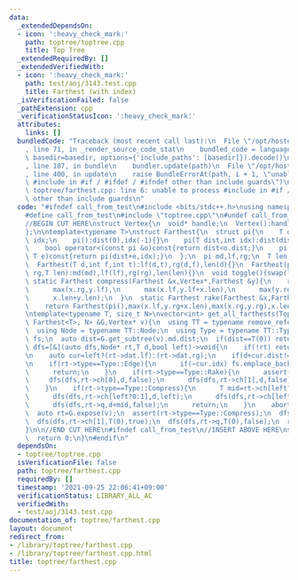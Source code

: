 ```yaml
---
data:
  _extendedDependsOn:
  - icon: ':heavy_check_mark:'
    path: toptree/toptree.cpp
    title: Top Tree
  _extendedRequiredBy: []
  _extendedVerifiedWith:
  - icon: ':heavy_check_mark:'
    path: test/aoj/3143.test.cpp
    title: Farthest (with index)
  _isVerificationFailed: false
  _pathExtension: cpp
  _verificationStatusIcon: ':heavy_check_mark:'
  attributes:
    links: []
  bundledCode: "Traceback (most recent call last):\n  File \"/opt/hostedtoolcache/Python/3.10.0/x64/lib/python3.10/site-packages/onlinejudge_verify/documentation/build.py\"\
    , line 71, in _render_source_code_stat\n    bundled_code = language.bundle(stat.path,\
    \ basedir=basedir, options={'include_paths': [basedir]}).decode()\n  File \"/opt/hostedtoolcache/Python/3.10.0/x64/lib/python3.10/site-packages/onlinejudge_verify/languages/cplusplus.py\"\
    , line 187, in bundle\n    bundler.update(path)\n  File \"/opt/hostedtoolcache/Python/3.10.0/x64/lib/python3.10/site-packages/onlinejudge_verify/languages/cplusplus_bundle.py\"\
    , line 400, in update\n    raise BundleErrorAt(path, i + 1, \"unable to process\
    \ #include in #if / #ifdef / #ifndef other than include guards\")\nonlinejudge_verify.languages.cplusplus_bundle.BundleErrorAt:\
    \ toptree/farthest.cpp: line 6: unable to process #include in #if / #ifdef / #ifndef\
    \ other than include guards\n"
  code: "#ifndef call_from_test\n#include <bits/stdc++.h>\nusing namespace std;\n\n\
    #define call_from_test\n#include \"toptree.cpp\"\n#undef call_from_test\n\n#endif\n\
    //BEGIN CUT HERE\nstruct Vertex{\n  void* handle;\n  Vertex():handle(nullptr){}\n\
    };\n\ntemplate<typename T>\nstruct Farthest{\n  struct pi{\n    T dist;\n    int\
    \ idx;\n    pi():dist(0),idx(-1){}\n    pi(T dist,int idx):dist(dist),idx(idx){}\n\
    \    bool operator<(const pi &o)const{return dist<o.dist;}\n    pi operator+(const\
    \ T e)const{return pi(dist+e,idx);}\n  };\n  pi md,lf,rg;\n  T len;\n  Farthest():lf(0,-1),rg(0,-1),len(0){}\n\
    \  Farthest(T d,int f,int t):lf(d,t),rg(d,f),len(d){}\n  Farthest(pi md,pi lf,pi\
    \ rg,T len):md(md),lf(lf),rg(rg),len(len){}\n  void toggle(){swap(lf,rg);}\n \
    \ static Farthest compress(Farthest &x,Vertex*,Farthest &y){\n    return Farthest(\n\
    \      max(x.rg,y.lf),\n      max(x.lf,y.lf+x.len),\n      max(y.rg,x.rg+y.len),\n\
    \      x.len+y.len);\n  }\n  static Farthest rake(Farthest &x,Farthest &y){\n\
    \    return Farthest(pi(),max(x.lf,y.rg+x.len),max(x.rg,y.rg),x.len);\n  }\n};\n\
    \ntemplate<typename T, size_t N>\nvector<int> get_all_farthests(TopTree<Vertex,\
    \ Farthest<T>, N> &G,Vertex* v){\n  using TT = typename remove_reference<decltype(G)>::type;\n\
    \  using Node = typename TT::Node;\n  using Type = typename TT::Type;\n  vector<int>\
    \ fs;\n  auto dist=G.get_subtree(v).md.dist;\n  if(dist==T(0)) return {};\n  auto\
    \ dfs=[&](auto dfs,Node* rt,T d,bool left)->void{\n    if(!rt) return;\n    G.propagate(rt);\n\
    \n    auto cur=left?(rt->dat.lf):(rt->dat.rg);\n    if(d+cur.dist!=dist) return;\n\
    \n    if(rt->type==Type::Edge){\n      if(~cur.idx) fs.emplace_back(cur.idx);\n\
    \      return;\n    }\n    if(rt->type==Type::Rake){\n      assert(!left);\n \
    \     dfs(dfs,rt->ch[0],d,false);\n      dfs(dfs,rt->ch[1],d,false);\n      return;\n\
    \    }\n    if(rt->type==Type::Compress){\n      T mid=rt->ch[left?0:1]->dat.len;\n\
    \      dfs(dfs,rt->ch[left?0:1],d,left);\n      dfs(dfs,rt->ch[left?1:0],d+mid,left);\n\
    \      dfs(dfs,rt->q,d+mid,false);\n      return;\n    }\n    abort();\n  };\n\
    \  auto rt=G.expose(v);\n  assert(rt->type==Type::Compress);\n  dfs(dfs,rt->ch[0],T(0),false);\n\
    \  dfs(dfs,rt->ch[1],T(0),true);\n  dfs(dfs,rt->q,T(0),false);\n  return fs;\n\
    }\n\n//END CUT HERE\n#ifndef call_from_test\n//INSERT ABOVE HERE\nsigned main(){\n\
    \  return 0;\n}\n#endif\n"
  dependsOn:
  - toptree/toptree.cpp
  isVerificationFile: false
  path: toptree/farthest.cpp
  requiredBy: []
  timestamp: '2021-09-25 22:06:41+09:00'
  verificationStatus: LIBRARY_ALL_AC
  verifiedWith:
  - test/aoj/3143.test.cpp
documentation_of: toptree/farthest.cpp
layout: document
redirect_from:
- /library/toptree/farthest.cpp
- /library/toptree/farthest.cpp.html
title: toptree/farthest.cpp
---
```


